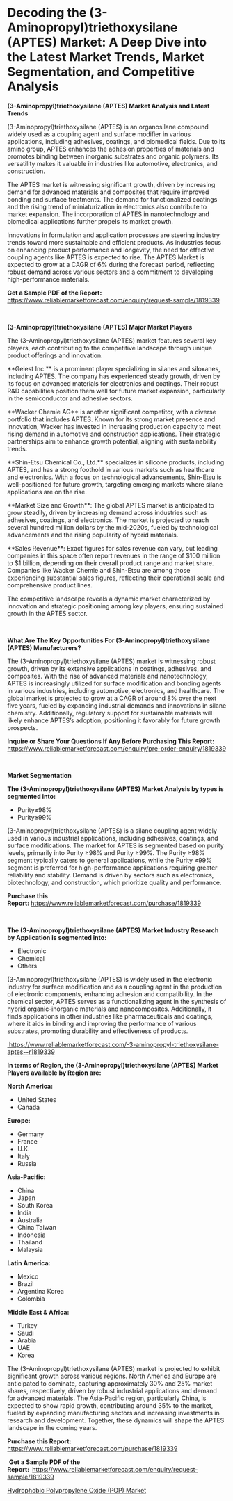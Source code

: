 <p><h1>Decoding the (3-Aminopropyl)triethoxysilane (APTES) Market: A Deep Dive into the Latest Market Trends, Market Segmentation, and Competitive Analysis</h1></p><p><strong>(3-Aminopropyl)triethoxysilane (APTES) Market Analysis and Latest Trends</strong></p>
<p><p>(3-Aminopropyl)triethoxysilane (APTES) is an organosilane compound widely used as a coupling agent and surface modifier in various applications, including adhesives, coatings, and biomedical fields. Due to its amino group, APTES enhances the adhesion properties of materials and promotes binding between inorganic substrates and organic polymers. Its versatility makes it valuable in industries like automotive, electronics, and construction.</p><p>The APTES market is witnessing significant growth, driven by increasing demand for advanced materials and composites that require improved bonding and surface treatments. The demand for functionalized coatings and the rising trend of miniaturization in electronics also contribute to market expansion. The incorporation of APTES in nanotechnology and biomedical applications further propels its market growth.</p><p>Innovations in formulation and application processes are steering industry trends toward more sustainable and efficient products. As industries focus on enhancing product performance and longevity, the need for effective coupling agents like APTES is expected to rise. The APTES Market is expected to grow at a CAGR of 6% during the forecast period, reflecting robust demand across various sectors and a commitment to developing high-performance materials.</p></p>
<p><strong>Get a Sample PDF of the Report:&nbsp;</strong> <a href="https://www.reliablemarketforecast.com/enquiry/request-sample/1819339?utm_campaign=1169&utm_medium=2&utm_source=Github&utm_content=ia&utm_term=02022025&utm_id=3-aminopropyltriethoxysilane-aptes">https://www.reliablemarketforecast.com/enquiry/request-sample/1819339</a></p>
<p>&nbsp;</p>
<p><strong>(3-Aminopropyl)triethoxysilane (APTES) Major Market Players</strong></p>
<p><p>The (3-Aminopropyl)triethoxysilane (APTES) market features several key players, each contributing to the competitive landscape through unique product offerings and innovation. </p><p>**Gelest Inc.** is a prominent player specializing in silanes and siloxanes, including APTES. The company has experienced steady growth, driven by its focus on advanced materials for electronics and coatings. Their robust R&D capabilities position them well for future market expansion, particularly in the semiconductor and adhesive sectors.</p><p>**Wacker Chemie AG** is another significant competitor, with a diverse portfolio that includes APTES. Known for its strong market presence and innovation, Wacker has invested in increasing production capacity to meet rising demand in automotive and construction applications. Their strategic partnerships aim to enhance growth potential, aligning with sustainability trends.</p><p>**Shin-Etsu Chemical Co., Ltd.** specializes in silicone products, including APTES, and has a strong foothold in various markets such as healthcare and electronics. With a focus on technological advancements, Shin-Etsu is well-positioned for future growth, targeting emerging markets where silane applications are on the rise.</p><p>**Market Size and Growth**: The global APTES market is anticipated to grow steadily, driven by increasing demand across industries such as adhesives, coatings, and electronics. The market is projected to reach several hundred million dollars by the mid-2020s, fueled by technological advancements and the rising popularity of hybrid materials.</p><p>**Sales Revenue**: Exact figures for sales revenue can vary, but leading companies in this space often report revenues in the range of $100 million to $1 billion, depending on their overall product range and market share. Companies like Wacker Chemie and Shin-Etsu are among those experiencing substantial sales figures, reflecting their operational scale and comprehensive product lines.</p><p>The competitive landscape reveals a dynamic market characterized by innovation and strategic positioning among key players, ensuring sustained growth in the APTES sector.</p></p>
<p>&nbsp;</p>
<p><strong>What Are The Key Opportunities For (3-Aminopropyl)triethoxysilane (APTES) Manufacturers?</strong></p>
<p><p>The (3-Aminopropyl)triethoxysilane (APTES) market is witnessing robust growth, driven by its extensive applications in coatings, adhesives, and composites. With the rise of advanced materials and nanotechnology, APTES is increasingly utilized for surface modification and bonding agents in various industries, including automotive, electronics, and healthcare. The global market is projected to grow at a CAGR of around 8% over the next five years, fueled by expanding industrial demands and innovations in silane chemistry. Additionally, regulatory support for sustainable materials will likely enhance APTES’s adoption, positioning it favorably for future growth prospects.</p></p>
<p><strong>Inquire or Share Your Questions If Any Before Purchasing This Report:</strong> <a href="https://www.reliablemarketforecast.com/enquiry/pre-order-enquiry/1819339?utm_campaign=1169&utm_medium=2&utm_source=Github&utm_content=ia&utm_term=02022025&utm_id=3-aminopropyltriethoxysilane-aptes">https://www.reliablemarketforecast.com/enquiry/pre-order-enquiry/1819339</a></p>
<p>&nbsp;</p>
<p><strong>Market Segmentation</strong></p>
<p><strong>The (3-Aminopropyl)triethoxysilane (APTES) Market Analysis by types is segmented into:</strong></p>
<p><ul><li>Purity≥98%</li><li>Purity≥99%</li></ul></p>
<p><p>(3-Aminopropyl)triethoxysilane (APTES) is a silane coupling agent widely used in various industrial applications, including adhesives, coatings, and surface modifications. The market for APTES is segmented based on purity levels, primarily into Purity ≥98% and Purity ≥99%. The Purity ≥98% segment typically caters to general applications, while the Purity ≥99% segment is preferred for high-performance applications requiring greater reliability and stability. Demand is driven by sectors such as electronics, biotechnology, and construction, which prioritize quality and performance.</p></p>
<p><strong>Purchase this Report:&nbsp;</strong><a href="https://www.reliablemarketforecast.com/purchase/1819339?utm_campaign=1169&utm_medium=2&utm_source=Github&utm_content=ia&utm_term=02022025&utm_id=3-aminopropyltriethoxysilane-aptes">https://www.reliablemarketforecast.com/purchase/1819339</a></p>
<p>&nbsp;</p>
<p><strong>The (3-Aminopropyl)triethoxysilane (APTES) Market Industry Research by Application is segmented into:</strong></p>
<p><ul><li>Electronic</li><li>Chemical</li><li>Others</li></ul></p>
<p><p>(3-Aminopropyl)triethoxysilane (APTES) is widely used in the electronic industry for surface modification and as a coupling agent in the production of electronic components, enhancing adhesion and compatibility. In the chemical sector, APTES serves as a functionalizing agent in the synthesis of hybrid organic-inorganic materials and nanocomposites. Additionally, it finds applications in other industries like pharmaceuticals and coatings, where it aids in binding and improving the performance of various substrates, promoting durability and effectiveness of products.</p></p>
<p><a href="https://www.reliablemarketforecast.com/-3-aminopropyl-triethoxysilane-aptes--r1819339?utm_campaign=1169&utm_medium=2&utm_source=Github&utm_content=ia&utm_term=02022025&utm_id=3-aminopropyltriethoxysilane-aptes">&nbsp;https://www.reliablemarketforecast.com/-3-aminopropyl-triethoxysilane-aptes--r1819339</a></p>
<p><strong>In terms of Region, the (3-Aminopropyl)triethoxysilane (APTES) Market Players available by Region are:</strong></p>
<p>
    <p> <strong> North America: </strong>
        <ul>
            <li>United States</li>
            <li>Canada</li>
        </ul>
        </p> 
    <p> <strong> Europe: </strong>
        <ul>
            <li>Germany</li>
            <li>France</li>
            <li>U.K.</li>
            <li>Italy</li>
            <li>Russia</li>
        </ul>
        </p> 
    <p> <strong> Asia-Pacific: </strong>
        <ul>
            <li>China</li>
            <li>Japan</li>
            <li>South Korea</li>
            <li>India</li>
            <li>Australia</li>
            <li>China Taiwan</li>
            <li>Indonesia</li>
            <li>Thailand</li>
            <li>Malaysia</li>
        </ul>
        </p> 
    <p> <strong> Latin America: </strong>
        <ul>
            <li>Mexico</li>
            <li>Brazil</li>
            <li>Argentina Korea</li>
            <li>Colombia</li>
        </ul>
        </p> 
    <p> <strong> Middle East & Africa: </strong>
        <ul>
            <li>Turkey</li>
            <li>Saudi</li>
            <li>Arabia</li>
            <li>UAE</li>
            <li>Korea</li>
        </ul>
    </p>
    </p>
<p><p>The (3-Aminopropyl)triethoxysilane (APTES) market is projected to exhibit significant growth across various regions. North America and Europe are anticipated to dominate, capturing approximately 30% and 25% market shares, respectively, driven by robust industrial applications and demand for advanced materials. The Asia-Pacific region, particularly China, is expected to show rapid growth, contributing around 35% to the market, fueled by expanding manufacturing sectors and increasing investments in research and development. Together, these dynamics will shape the APTES landscape in the coming years.</p></p>
<p><strong>Purchase this Report: </strong><a href="https://www.reliablemarketforecast.com/purchase/1819339?utm_campaign=1169&utm_medium=2&utm_source=Github&utm_content=ia&utm_term=02022025&utm_id=3-aminopropyltriethoxysilane-aptes">https://www.reliablemarketforecast.com/purchase/1819339</a></p>
<p>&nbsp;<strong>Get a Sample PDF of the Report:&nbsp;&nbsp;</strong><a href="https://www.reliablemarketforecast.com/enquiry/request-sample/1819339?utm_campaign=1169&utm_medium=2&utm_source=Github&utm_content=ia&utm_term=02022025&utm_id=3-aminopropyltriethoxysilane-aptes">https://www.reliablemarketforecast.com/enquiry/request-sample/1819339</a></p>
<p><strong></strong></p>
<p><p><a href="https://github.com/pizolina/Market-Research-Report-List-6/blob/main/hydrophobic-polypropylene-oxide-pop-market.md?utm_campaign=1169&utm_medium=2&utm_source=Github&utm_content=ia&utm_term=02022025&utm_id=3-aminopropyltriethoxysilane-aptes">Hydrophobic Polypropylene Oxide (POP) Market</a></p></p>